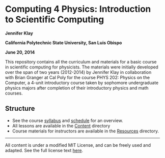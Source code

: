Computing 4 Physics: Introduction to Scientific Computing
=========================================================

**Jennifer Klay**

**California Polytechnic State University, San Luis Obispo**

**June 20, 2014**

This repository contains all the curriculum and materials for a basic course in scientific computing for physicists.  The materials were initially developed over the span of two years (2012-2014) by Jennifer Klay in collaboration with Brian Granger at Cal Poly for the course PHYS 202: Physics on the Computer, a 4-unit introductory course taken by sophomore undergraduate physics majors after completion of their introductory physics and math courses.


Structure
--------- 
- See the course [syllabus](Resources/Syllabus/Syllabus.ipynb) and [schedule](Resources/Schedule/Schedule.ipynb) for an overview.
- All lessons are available in the [Content](Content) directory
- Course materials for instructors are available in the [Resources](Resources) directory.

---

All content is under a modified MIT License, and can be freely used and adapted.  See the full license text [here](LICENSE).